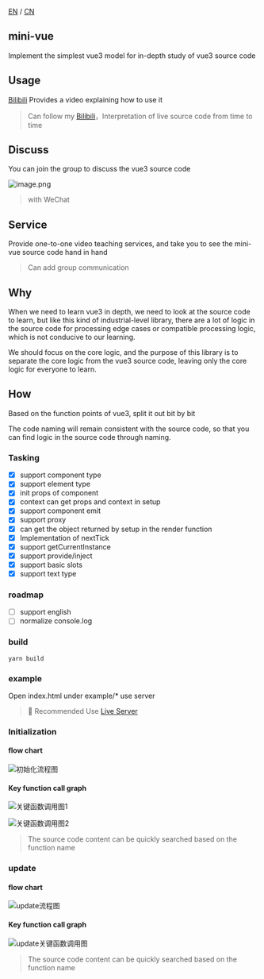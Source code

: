[EN](README.md) / [CN](README_CN.md)
## mini-vue

Implement the simplest vue3 model for in-depth study of vue3 source code

## Usage

[Bilibili](https://www.bilibili.com/video/BV1Zy4y1J73E) Provides a video explaining how to use it

> Can follow my [Bilibili](https://space.bilibili.com/175301983)，Interpretation of live source code from time to time

## Discuss

You can join the group to discuss the vue3 source code


![image.png](https://p9-juejin.byteimg.com/tos-cn-i-k3u1fbpfcp/65e6e5f6708e420a832ee28706a77ec0~tplv-k3u1fbpfcp-watermark.image)

> with WeChat

## Service

Provide one-to-one video teaching services, and take you to see the mini-vue source code hand in hand

> Can add group communication

## Why

When we need to learn vue3 in depth, we need to look at the source code to learn, but like this kind of industrial-level library, there are a lot of logic in the source code for processing edge cases or compatible processing logic, which is not conducive to our learning.

We should focus on the core logic, and the purpose of this library is to separate the core logic from the vue3 source code, leaving only the core logic for everyone to learn.

## How

Based on the function points of vue3, split it out bit by bit

The code naming will remain consistent with the source code, so that you can find logic in the source code through naming.

### Tasking

- [x] support component type
- [x] support element type
- [x] init props of component
- [x] context can get props and context in setup
- [x] support component emit
- [x] support proxy
- [x] can get the object returned by setup in the render function
- [x] Implementation of nextTick
- [x] support getCurrentInstance
- [x] support provide/inject
- [x] support basic slots
- [x] support text type 

### roadmap

- [ ] support english
- [ ] normalize console.log

### build

```shell
yarn build
```

### example

Open index.html under example/\* use server

>  Recommended Use [Live Server](https://marketplace.visualstudio.com/items?itemName=ritwickdey.LiveServer)

### Initialization

#### flow chart

![初始化流程图](https://user-gold-cdn.xitu.io/2020/7/6/1732311ea8a9142a?w=1724&h=762&f=png&s=493353)

#### Key function call graph

![关键函数调用图1](https://user-gold-cdn.xitu.io/2020/6/22/172dc07fc42b7d2c?w=1342&h=144&f=png&s=54200)

![关键函数调用图2](https://user-gold-cdn.xitu.io/2020/6/22/172dc08840e25b42?w=1816&h=934&f=png&s=550722)

> The source code content can be quickly searched based on the function name

### update

#### flow chart

![update流程图](https://user-gold-cdn.xitu.io/2020/6/23/172e19b5cefba34e?w=3200&h=800&f=png&s=540515)

#### Key function call graph

![update关键函数调用图](https://user-gold-cdn.xitu.io/2020/6/23/172e19d2d42464aa?w=3300&h=1006&f=png&s=739008)

> The source code content can be quickly searched based on the function name
